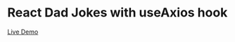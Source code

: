 # React Dad Jokes with useAxios hook
[Live Demo](https://mr-kasper.github.io/react-useaxios-dadJokes/)
